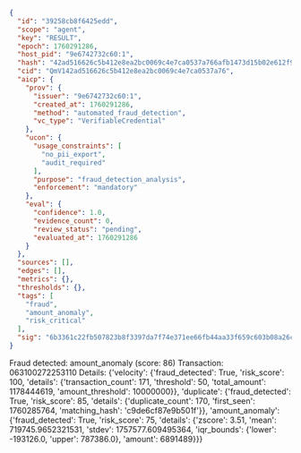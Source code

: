 ```json
{
  "id": "39258cb8f6425edd",
  "scope": "agent",
  "key": "RESULT",
  "epoch": 1760291286,
  "host_pid": "9e6742732c60:1",
  "hash": "42ad516626c5b412e8ea2bc0069c4e7ca0537a766afb1473d15b02e612f93be6",
  "cid": "QmV142ad516626c5b412e8ea2bc0069c4e7ca0537a76",
  "aicp": {
    "prov": {
      "issuer": "9e6742732c60:1",
      "created_at": 1760291286,
      "method": "automated_fraud_detection",
      "vc_type": "VerifiableCredential"
    },
    "ucon": {
      "usage_constraints": [
        "no_pii_export",
        "audit_required"
      ],
      "purpose": "fraud_detection_analysis",
      "enforcement": "mandatory"
    },
    "eval": {
      "confidence": 1.0,
      "evidence_count": 0,
      "review_status": "pending",
      "evaluated_at": 1760291286
    }
  },
  "sources": [],
  "edges": [],
  "metrics": {},
  "thresholds": {},
  "tags": [
    "fraud",
    "amount_anomaly",
    "risk_critical"
  ],
  "sig": "6b3361c22fb507823b8f3397da7f74e371ee66fb44aa33f659c603b08a26c11e"
}
```

Fraud detected: amount_anomaly (score: 86)
Transaction: 063100272253110
Details: {'velocity': {'fraud_detected': True, 'risk_score': 100, 'details': {'transaction_count': 171, 'threshold': 50, 'total_amount': 1178444619, 'amount_threshold': 10000000}}, 'duplicate': {'fraud_detected': True, 'risk_score': 85, 'details': {'duplicate_count': 170, 'first_seen': 1760285764, 'matching_hash': 'c9de6cf87e9b501f'}}, 'amount_anomaly': {'fraud_detected': True, 'risk_score': 75, 'details': {'zscore': 3.51, 'mean': 719745.9652321531, 'stdev': 1757577.609495364, 'iqr_bounds': {'lower': -193126.0, 'upper': 787386.0}, 'amount': 6891489}}}